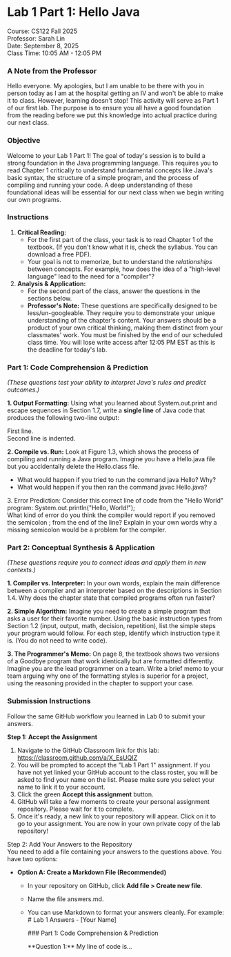 # **Lab 1 Part 1: Hello Java**

Course: CS122 Fall 2025  
Professor: Sarah Lin  
Date: September 8, 2025  
Class Time: 10:05 AM \- 12:05 PM

### **A Note from the Professor**

Hello everyone. My apologies, but I am unable to be there with you in person today as I am at the hospital getting an IV and won't be able to make it to class. However, learning doesn't stop\! This activity will serve as Part 1 of our first lab. The purpose is to ensure you all have a good foundation from the reading before we put this knowledge into actual practice during our next class.

### **Objective**

Welcome to your Lab 1 Part 1\! The goal of today's session is to build a strong foundation in the Java programming language. This requires you to read Chapter 1 critically to understand fundamental concepts like Java's basic syntax, the structure of a simple program, and the process of compiling and running your code. A deep understanding of these foundational ideas will be essential for our next class when we begin writing our own programs.

### **Instructions**

1. **Critical Reading:**  
   * For the first part of the class, your task is to read Chapter 1 of the textbook. (If you don't know what it is, check the syllabus. You can download a free PDF).  
   * Your goal is not to memorize, but to understand the *relationships* between concepts. For example, how does the idea of a "high-level language" lead to the need for a "compiler"?  
2. **Analysis & Application:**  
   * For the second part of the class, answer the questions in the sections below.  
   * **Professor's Note:** These questions are specifically designed to be less/un-googleable. They require you to demonstrate your unique understanding of the chapter's content. Your answers should be a product of your own critical thinking, making them distinct from your classmates' work. You must be finished by the end of our scheduled class time. You will lose write access after 12:05 PM EST as this is the deadline for today's lab.

### **Part 1: Code Comprehension & Prediction**

*(These questions test your ability to interpret Java's rules and predict outcomes.)*

**1\. Output Formatting:** Using what you learned about System.out.print and escape sequences in Section 1.7, write a **single line** of Java code that produces the following two-line output:

First line.  
    Second line is indented.

**2\. Compile vs. Run:** Look at Figure 1.3, which shows the process of compiling and running a Java program. Imagine you have a Hello.java file but you accidentally delete the Hello.class file.

* What would happen if you tried to run the command java Hello? Why?  
* What would happen if you then ran the command javac Hello.java?

3\. Error Prediction: Consider this correct line of code from the "Hello World" program: System.out.println("Hello, World\!");  
What kind of error do you think the compiler would report if you removed the semicolon ; from the end of the line? Explain in your own words why a missing semicolon would be a problem for the compiler.

### **Part 2: Conceptual Synthesis & Application**

*(These questions require you to connect ideas and apply them in new contexts.)*

**1\. Compiler vs. Interpreter:** In your own words, explain the main difference between a compiler and an interpreter based on the descriptions in Section 1.4. Why does the chapter state that compiled programs often run faster?

**2\. Simple Algorithm:** Imagine you need to create a simple program that asks a user for their favorite number. Using the basic instruction types from Section 1.2 (input, output, math, decision, repetition), list the simple steps your program would follow. For each step, identify which instruction type it is. (You do not need to write code).

**3\. The Programmer's Memo:** On page 8, the textbook shows two versions of a Goodbye program that work identically but are formatted differently. Imagine you are the lead programmer on a team. Write a brief memo to your team arguing why one of the formatting styles is superior for a project, using the reasoning provided in the chapter to support your case.

### **Submission Instructions**

Follow the same GitHub workflow you learned in Lab 0 to submit your answers.

**Step 1: Accept the Assignment**

1. Navigate to the GitHub Classroom link for this lab: https://classroom.github.com/a/X_EsUQIZ  
2. You will be prompted to accept the "Lab 1 Part 1" assignment. If you have not yet linked your GitHub account to the class roster, you will be asked to find your name on the list. Please make sure you select your name to link it to your account.  
3. Click the green **Accept this assignment** button.  
4. GitHub will take a few moments to create your personal assignment repository. Please wait for it to complete.  
5. Once it's ready, a new link to your repository will appear. Click on it to go to your assignment. You are now in your own private copy of the lab repository\!

Step 2: Add Your Answers to the Repository  
You need to add a file containing your answers to the questions above. You have two options:

* **Option A: Create a Markdown File (Recommended)**  
  * In your repository on GitHub, click **Add file \> Create new file**.  
  * Name the file answers.md.  
  * You can use Markdown to format your answers cleanly. For example:  
    \# Lab 1 Answers \- \[Your Name\]

    \#\#\# Part 1: Code Comprehension & Prediction

    \*\*Question 1:\*\* My line of code is...  
